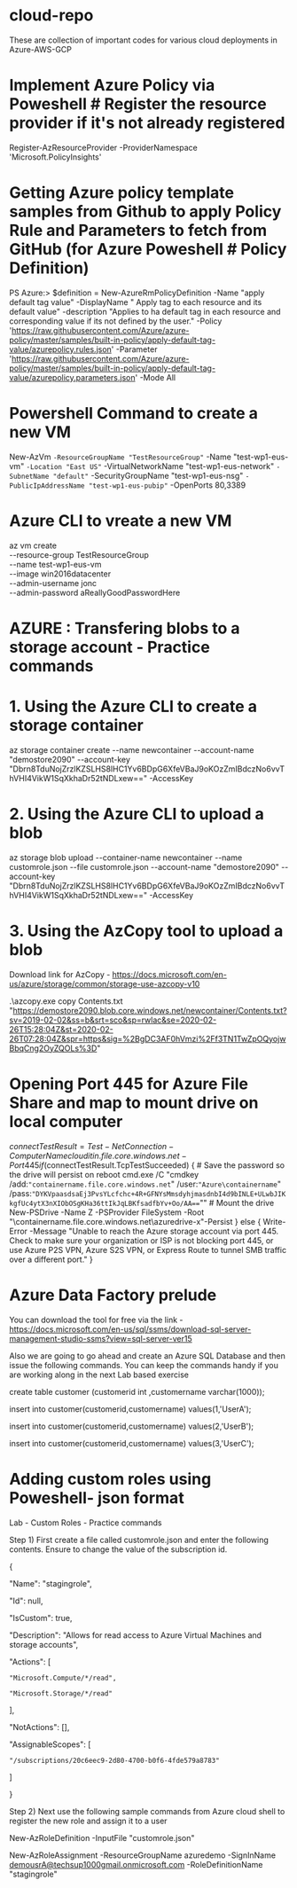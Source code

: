 # cloud-repo
These are collection of important codes for various cloud deployments in Azure-AWS-GCP

# Implement Azure Policy via Poweshell # Register the resource provider if it's not already registered
Register-AzResourceProvider -ProviderNamespace 'Microsoft.PolicyInsights'

# Getting Azure policy template samples from Github to apply Policy Rule and Parameters to fetch from GitHub (for Azure Poweshell # Policy Definition)
PS Azure:\> $definition = New-AzureRmPolicyDefinition -Name "apply default tag value" -DisplayName " Apply tag to each resource and its default value" -description "Applies to ha default tag in each resource and corresponding value if its not defined by the user." -Policy 'https://raw.githubusercontent.com/Azure/azure-policy/master/samples/built-in-policy/apply-default-tag-value/azurepolicy.rules.json' -Parameter 'https://raw.githubusercontent.com/Azure/azure-policy/master/samples/built-in-policy/apply-default-tag-value/azurepolicy.parameters.json' -Mode All

# Powershell Command to create a new VM
New-AzVm `
    -ResourceGroupName "TestResourceGroup" `
    -Name "test-wp1-eus-vm" `
    -Location "East US" `
    -VirtualNetworkName "test-wp1-eus-network" `
    -SubnetName "default" `
    -SecurityGroupName "test-wp1-eus-nsg" `
    -PublicIpAddressName "test-wp1-eus-pubip" `
    -OpenPorts 80,3389

# Azure CLI to vreate a new VM
az vm create \
    --resource-group TestResourceGroup \
    --name test-wp1-eus-vm \
    --image win2016datacenter \
    --admin-username jonc \
    --admin-password aReallyGoodPasswordHere
    
    
 # AZURE : Transfering blobs to a storage account - Practice commands
   # 1. Using the Azure CLI to create a storage container
az storage container create --name newcontainer --account-name "demostore2090" --account-key "Dbrn8TduNojZrzlKZSLHS8lHC1Yv6BDpG6XfeVBaJ9oKOzZmIBdczNo6vvThVHI4VikW1SqXkhaDr52tNDLxew=="   -AccessKey

   # 2. Using the Azure CLI to upload a blob
az storage blob upload --container-name newcontainer --name customrole.json --file customrole.json --account-name "demostore2090" --account-key "Dbrn8TduNojZrzlKZSLHS8lHC1Yv6BDpG6XfeVBaJ9oKOzZmIBdczNo6vvThVHI4VikW1SqXkhaDr52tNDLxew==" -AccessKey

   # 3. Using the AzCopy tool to upload a blob

Download link for AzCopy - https://docs.microsoft.com/en-us/azure/storage/common/storage-use-azcopy-v10

.\azcopy.exe copy Contents.txt "https://demostore2090.blob.core.windows.net/newcontainer/Contents.txt?sv=2019-02-02&ss=b&srt=sco&sp=rwlac&se=2020-02-26T15:28:04Z&st=2020-02-26T07:28:04Z&spr=https&sig=%2BgDC3AF0hVmzi%2Ff3TN1TwZpOQyojwBbqCng2OyZQOLs%3D"

# Opening Port 445 for Azure File Share and map to mount drive on local computer
$connectTestResult = Test-NetConnection -ComputerName clouditin.file.core.windows.net -Port 445
if ($connectTestResult.TcpTestSucceeded) {
    # Save the password so the drive will persist on reboot
    cmd.exe /C "cmdkey /add:`"containername.file.core.windows.net`" /user:`"Azure\containername`" /pass:`"DYKVpaasdsaEj3PvsYLcfchc+4R+GFNYsMmsdyhjmasdnbI4d9bINLE+ULwbJIKkgfUc4ytX3nXIObOSgKHa36ttIkJqLBKfsadfbYv+Oo/AA==`""
    # Mount the drive
    New-PSDrive -Name Z -PSProvider FileSystem -Root "\\containername.file.core.windows.net\azuredrive-x"-Persist
} else {
    Write-Error -Message "Unable to reach the Azure storage account via port 445. Check to make sure your organization or ISP is not blocking port 445, or use Azure P2S VPN, Azure S2S VPN, or Express Route to tunnel SMB traffic over a different port."
}


# Azure Data Factory prelude
You can download the tool for free via the link - https://docs.microsoft.com/en-us/sql/ssms/download-sql-server-management-studio-ssms?view=sql-server-ver15

Also we are going to go ahead and create an Azure SQL Database and then issue the following commands. You can keep the commands handy if you are working along in the next Lab based exercise

create table customer (customerid int ,customername varchar(1000));

insert into customer(customerid,customername) values(1,'UserA');

insert into customer(customerid,customername) values(2,'UserB');

insert into customer(customerid,customername) values(3,'UserC');


# Adding custom roles using Poweshell- json format
Lab - Custom Roles - Practice commands

Step 1) First create a file called customrole.json and enter the following contents. Ensure to change the value of the subscription id.

{

  "Name": "stagingrole",

  "Id": null,

  "IsCustom": true,

  "Description": "Allows for read access to Azure Virtual Machines and storage accounts",

  "Actions": [

    "Microsoft.Compute/*/read",

    "Microsoft.Storage/*/read"

  ],

  "NotActions": [],

  "AssignableScopes": [

    "/subscriptions/20c6eec9-2d80-4700-b0f6-4fde579a8783"

  ]

}

Step 2) Next use the following sample commands from Azure cloud shell to register the new role and assign it to a user

New-AzRoleDefinition -InputFile "customrole.json"

New-AzRoleAssignment -ResourceGroupName azuredemo -SignInName demousrA@techsup1000gmail.onmicrosoft.com -RoleDefinitionName "stagingrole"
